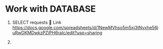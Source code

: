 # Work with DATABASE

1. SELECT requests
🔗 Link https://docs.google.com/spreadsheets/d/1NewMVhso5m5xj3tNvxhe56juRwDKMDwkzPZiPH6raIc/edit?usp=sharing

2.
